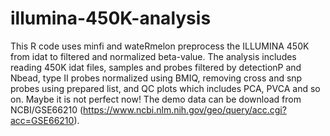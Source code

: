 # illumina-450K-analysis
This R code uses minfi and wateRmelon preprocess the ILLUMINA 450K from idat to filtered and normalized beta-value.
The analysis includes reading 450K idat files, samples and probes filtered by detectionP and Nbead, type II probes normalized using BMIQ,   removing cross and snp probes using prepared list, and QC plots which includes PCA, PVCA and so on. Maybe it is not perfect now!
The demo data can be download from NCBI/GSE66210 (https://www.ncbi.nlm.nih.gov/geo/query/acc.cgi?acc=GSE66210).

